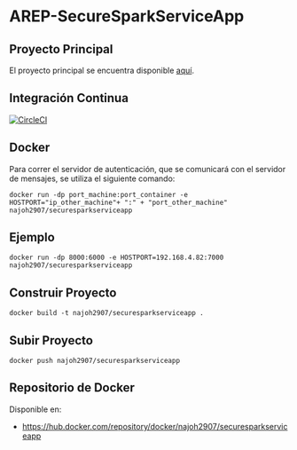 # AREP-SecureSparkServiceApp

## Proyecto Principal
El proyecto principal se encuentra disponible [aquí](https://github.com/JohannPaez/AREP-SecureSparkWebApp).

## Integración Continua

[![CircleCI](https://circleci.com/gh/JohannPaez/AREP-SecureSparkServiceApp.svg?style=svg)](https://circleci.com/gh/JohannPaez/AREP-SecureSparkServiceApp)

## Docker

Para correr el servidor de autenticación, que se comunicará con el servidor de mensajes, se utiliza el siguiente comando:

    docker run -dp port_machine:port_container -e HOSTPORT="ip_other_machine"+ ":" + "port_other_machine" najoh2907/securesparkserviceapp
    
## Ejemplo
														
    docker run -dp 8000:6000 -e HOSTPORT=192.168.4.82:7000 najoh2907/securesparkserviceapp

## Construir Proyecto

    docker build -t najoh2907/securesparkserviceapp .

## Subir Proyecto

    docker push najoh2907/securesparkserviceapp
    
## Repositorio de Docker

Disponible en:

- https://hub.docker.com/repository/docker/najoh2907/securesparkserviceapp
